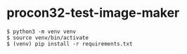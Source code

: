 # procon32-test-image-maker
```
$ python3 -m venv venv
$ source venv/bin/activate
$ (venv) pip install -r requirements.txt
```
